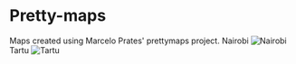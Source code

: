# Pretty-maps
Maps created using Marcelo Prates' prettymaps project.
Nairobi
![Nairobi](https://user-images.githubusercontent.com/32383672/155853302-73b43b69-a851-4dc2-a313-8f92fc93228f.png)
Tartu
![Tartu](https://user-images.githubusercontent.com/32383672/155853314-28db476e-6e0d-4384-a207-a0a7fb003a22.png)
